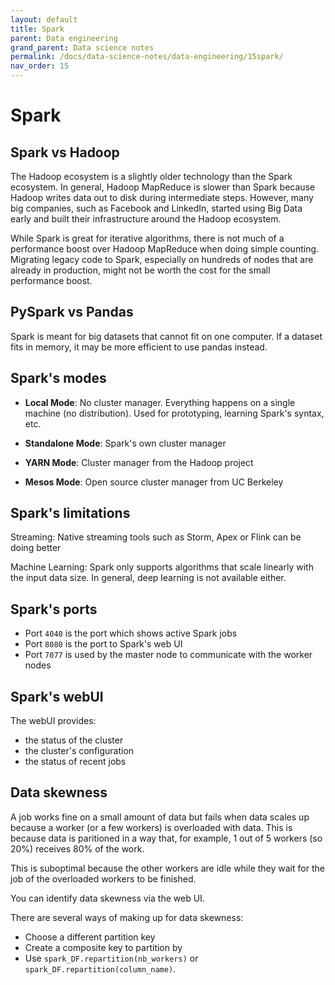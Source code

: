 ```yaml
---
layout: default
title: Spark
parent: Data engineering
grand_parent: Data science notes
permalink: /docs/data-science-notes/data-engineering/15spark/
nav_order: 15
---
```


# Spark

## Spark vs Hadoop

The Hadoop ecosystem is a slightly older technology than the Spark ecosystem. In general, Hadoop MapReduce is slower than Spark because Hadoop writes data out to disk during intermediate steps. However, many big companies, such as Facebook and LinkedIn, started using Big Data early and built their infrastructure around the Hadoop ecosystem.

While Spark is great for iterative algorithms, there is not much of a performance boost over Hadoop MapReduce when doing simple counting. Migrating legacy code to Spark, especially on hundreds of nodes that are already in production, might not be worth the cost for the small performance boost.

## PySpark vs Pandas

Spark is meant for big datasets that cannot fit on one computer. If a dataset fits in memory, it may be more efficient to use pandas instead.

## Spark's modes

* **Local Mode**: No cluster manager. Everything happens on a single machine (no distribution). Used for prototyping, learning Spark's syntax, etc.

* **Standalone Mode**: Spark's own cluster manager

* **YARN Mode**: Cluster manager from the Hadoop project

* **Mesos Mode**: Open source cluster manager from UC Berkeley

## Spark's limitations

Streaming: Native streaming tools such as Storm, Apex or Flink can be doing better

Machine Learning: Spark only supports algorithms that scale linearly with the input data size. In general, deep learning is not available either.

## Spark's ports

* Port `4040` is the port which shows active Spark jobs
* Port `8080` is the port to Spark's web UI
* Port `7077` is used by the master node to communicate with the worker nodes

## Spark's webUI

The webUI provides:

* the status of the cluster
* the cluster's configuration
* the status of recent jobs

## Data skewness

A job works fine on a small amount of data but fails when data scales up because a worker (or a few workers) is overloaded with data. This is because data is paritioned in a way that, for example, 1 out of 5 workers (so 20%) receives 80% of the work.

This is suboptimal because the other workers are idle while they wait for the job of the overloaded workers to be finished.

You can identify data skewness via the web UI.

There are several ways of making up for data skewness:

* Choose a different partition key
* Create a composite key to partition by
* Use `spark_DF.repartition(nb_workers)` or `spark_DF.repartition(column_name)`.

